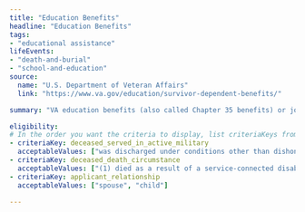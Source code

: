 ```yaml
---
title: "Education Benefits"
headline: "Education Benefits"
tags: 
- "educational assistance"
lifeEvents: 
- "death-and-burial"
- "school-and-education"
source:
  name: "U.S. Department of Veteran Affairs"
  link: "https://www.va.gov/education/survivor-dependent-benefits/"

summary: "VA education benefits (also called Chapter 35 benefits) or job training through a GI Bill program may be available."

eligibility:
# In the order you want the criteria to display, list criteriaKeys from the csv here, each followed by a comma-separated list of which values indicate eligibility for that criteria. Wrap individual values in quotes if they have inner commas.
- criteriaKey: deceased_served_in_active_military
  acceptableValues: ["was discharged under conditions other than dishonorable", "died while on active duty"]
- criteriaKey: deceased_death_circumstance
  acceptableValues: ["(1) died as a result of a service-connected disability", "(2) died while receiving or traveling to receive VA care", "(3) died while eligible, pending to receive or receiving VA compensation / pension"]
- criteriaKey: applicant_relationship
  acceptableValues: ["spouse", "child"]

---
```

